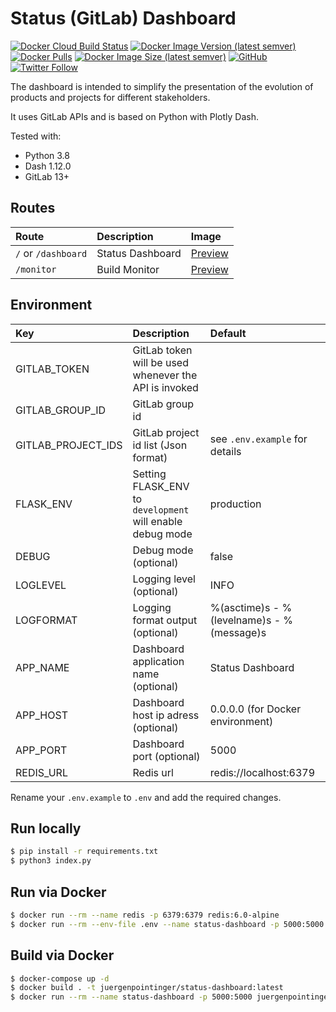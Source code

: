 # Status (GitLab) Dashboard

[![Docker Cloud Build Status](https://img.shields.io/docker/cloud/build/juergenpointinger/status-dashboard)](https://hub.docker.com/r/juergenpointinger/status-dashboard)
[![Docker Image Version (latest semver)](https://img.shields.io/docker/v/juergenpointinger/status-dashboard)](https://hub.docker.com/r/juergenpointinger/status-dashboard)
[![Docker Pulls](https://img.shields.io/docker/pulls/juergenpointinger/status-dashboard)](https://hub.docker.com/r/juergenpointinger/status-dashboard)
[![Docker Image Size (latest semver)](https://img.shields.io/docker/image-size/juergenpointinger/status-dashboard)](https://hub.docker.com/r/juergenpointinger/status-dashboard)
[![GitHub](https://img.shields.io/github/license/juergenpointinger/status-dashboard)](https://github.com/juergenpointinger/status-dashboard/blob/master/LICENSE)
[![Twitter Follow](https://img.shields.io/twitter/follow/pointij?style=social)](https://twitter.com/pointij)

The dashboard is intended to simplify the presentation of the evolution of products and projects for different stakeholders. 

It uses GitLab APIs and is based on Python with Plotly Dash.

Tested with:

- Python 3.8
- Dash 1.12.0
- GitLab 13+

## Routes

| Route               | Description      | Image                                  |
|:--------------------|:-----------------|:---------------------------------------|
| `/` or `/dashboard` | Status Dashboard | [Preview](./docs/status-dashboard.png) |
| `/monitor`          | Build Monitor    | [Preview](./docs/build-monitor.png)    |

## Environment

| Key | Description | Default |
|:-------------------|:------------|:--------|
| GITLAB_TOKEN       | GitLab token will be used whenever the API is invoked | |
| GITLAB_GROUP_ID    | GitLab group id | |
| GITLAB_PROJECT_IDS | GitLab project id list (Json format) | see `.env.example` for details |
| FLASK_ENV          | Setting FLASK_ENV to `development` will enable debug mode | production |
| DEBUG              | Debug mode (optional) | false |
| LOGLEVEL           | Logging level (optional) | INFO |
| LOGFORMAT          | Logging format output (optional) | %(asctime)s - %(levelname)s - %(message)s |
| APP_NAME           | Dashboard application name (optional) | Status Dashboard |
| APP_HOST           | Dashboard host ip adress (optional) | 0.0.0.0 (for Docker environment) |
| APP_PORT           | Dashboard port (optional) | 5000 |
| REDIS_URL          | Redis url | redis://localhost:6379 |

Rename your `.env.example` to `.env` and add the required changes.

## Run locally

```bash
$ pip install -r requirements.txt
$ python3 index.py
```

## Run via Docker

```bash
$ docker run --rm --name redis -p 6379:6379 redis:6.0-alpine
$ docker run --rm --env-file .env --name status-dashboard -p 5000:5000 juergenpointinger/status-dashboard:latest
```

## Build via Docker

```bash
$ docker-compose up -d
$ docker build . -t juergenpointinger/status-dashboard:latest
$ docker run --rm --name status-dashboard -p 5000:5000 juergenpointinger/status-dashboard:latest
```